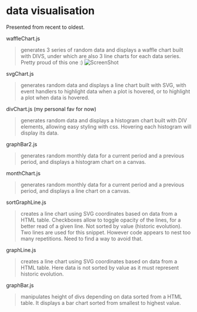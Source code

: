 # data visualisation
Presented from recent to oldest.

waffleChart.js
> generates 3 series of random data and displays a waffle chart built with DIVS, under which are also 3 line charts for each data series. Pretty proud of this one :)
![ScreenShot](/screenshots/screenshot0.png)

svgChart.js
> generates random data and displays a line chart built with SVG, with event handlers to highlight data when a plot is hovered, or to highlight a plot when data is hovered.

divChart.js (my personal fav for now)
> generates random data and displays a histogram chart built with DIV elements, allowing easy styling with css. Hovering each histogram will display its data.

graphBar2.js
> generates random monthly data for a current period and a previous period, and displays a histogram chart on a canvas.

monthChart.js
> generates random monthly data for a current period and a previous period, and displays a line chart on a canvas.

sortGraphLine.js
> creates a line chart using SVG coordinates based on data from a HTML table. Checkboxes allow to toggle opacity of the lines, for a better read of a given line. Not sorted by value (historic evolution). Two lines are used for this snippet. However code appears to nest too many repetitions. Need to find a way to avoid that.

graphLine.js
> creates a line chart using SVG coordinates based on data from a HTML table. Here data is not sorted by value as it must represent historic evolution.

graphBar.js
> manipulates height of divs depending on data sorted from a HTML table. It displays a bar chart sorted from smallest to highest value.
